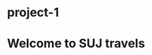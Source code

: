 # project-1
<!DOCTYPE html>
<html>
    <head>
        <meta charset="utf-8">
      <title>Travel</title>
        <style></style>
    </head>
    <body>
        <h1>Welcome to SUJ travels</h1>
    </body>
</html>
